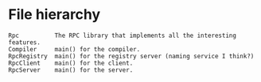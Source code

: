 File hierarchy
==============

    Rpc          The RPC library that implements all the interesting features.
    Compiler     main() for the compiler.
    RpcRegistry  main() for the registry server (naming service I think?)
    RpcClient    main() for the client.
    RpcServer    main() for the server.

